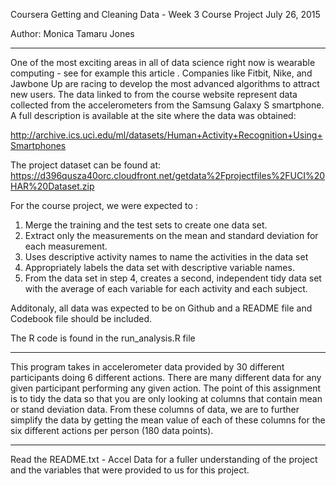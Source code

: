 Coursera Getting and Cleaning Data - Week 3 Course Project
July 26, 2015

Author: Monica Tamaru Jones

-------
One of the most exciting areas in all of data science right now is wearable computing - see for 
example this article . Companies like Fitbit, Nike, and Jawbone Up are racing to develop the 
most advanced algorithms to attract new users. The data linked to from the course website 
represent data collected from the accelerometers from the Samsung Galaxy S smartphone. A full 
description is available at the site where the data was obtained: 

http://archive.ics.uci.edu/ml/datasets/Human+Activity+Recognition+Using+Smartphones 

The project dataset can be found at: 
https://d396qusza40orc.cloudfront.net/getdata%2Fprojectfiles%2FUCI%20HAR%20Dataset.zip 


For the course project, we were expected to :

1. Merge the training and the test sets to create one data set.
2. Extract only the measurements on the mean and standard deviation for each measurement. 
3. Uses descriptive activity names to name the activities in the data set
4. Appropriately labels the data set with descriptive variable names. 
5. From the data set in step 4, creates a second, independent tidy data set with the average of 
each variable for each activity and each subject.

Additonaly, all data was expected to be on Github and a README file and Codebook file should be 
included.

The R code is found in the run_analysis.R file

-------

This program takes in accelerometer data provided by 30 different participants doing 6 
different actions. There are many different data for any given participant performing any given 
action. 
The point of this assignment is to tidy the data so that you are only looking at columns that 
contain mean or stand deviation data. From these columns of data, we are to further simplify the 
data by getting the mean value of each of these columns for the  six different actions per 
person (180 data points). 

------
Read the README.txt - Accel Data for a fuller understanding of the project and the variables 
that were provided to us for this project.
